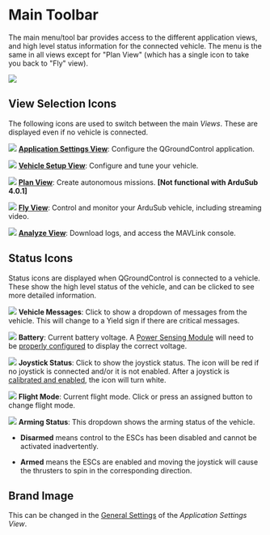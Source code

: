 # Main Toolbar

The main menu/tool bar provides access to the different application views, and high level status information for the connected vehicle. The menu is the same in all views except for "Plan View" (which has a single icon to take you back to "Fly" view).

<img src="/images/reference/reference-qgc-toolbar.png" class="img-responsive img-center" style="max-height:600px;">

## View Selection Icons

The following icons are used to switch between the main _Views_. These are displayed even if no vehicle is connected.

<img src="/images/reference/reference-qgc-toolbar-application-settings.png" class="img-responsive img-left" style="max-height:600px;"> **[Application Settings View](/reference/qgroundcontrol/application-settings-view.md)**: Configure the QGroundControl application.

<img src="/images/reference/reference-qgc-toolbar-vehicle-setup.png" class="img-responsive img-left" style="max-height:600px;"> **[Vehicle Setup View](/reference/qgroundcontrol/vehicle-setup-view.md)**: Configure and tune your vehicle.

<img src="/images/reference/reference-qgc-toolbar-plan.png" class="img-responsive img-left" style="max-height:600px;"> **[Plan View](/reference/qgroundcontrol/plan-view.md)**: Create autonomous missions. **[Not functional with ArduSub 4.0.1]**

<img src="/images/reference/reference-qgc-toolbar-fly.png" class="img-responsive img-left" style="max-height:600px;"> **[Fly View](/reference/qgroundcontrol/fly-view.md)**: Control and monitor your ArduSub vehicle, including streaming video.

<img src="/images/reference/reference-qgc-toolbar-analyze.png" class="img-responsive img-left" style="max-height:600px;"> **[Analyze View](/reference/qgroundcontrol/analyze-view.md)**: Download logs, and access the MAVLink console.

## Status Icons

Status icons are displayed when QGroundControl is connected to a vehicle. These show the high level status of the vehicle, and can be clicked to see more detailed information.

<img src="/images/reference/reference-qgc-toolbar-vehicle-messages.png" class="img-responsive img-left" style="max-height:600px;"> **Vehicle Messages**: Click to show a dropdown of messages from the vehicle. This will change to a Yield sign if there are critical messages.

<img src="/images/reference/reference-qgc-toolbar-battery.png" class="img-responsive img-left" style="max-height:600px;"> **Battery**: Current battery voltage. A [Power Sensing Module](/introduction/hardware-options/required-hardware/power-sensing-module.md) will need to be [properly configured](/reference/ardusub/power-setup-page.md) to display the correct voltage.

<img src="/images/reference/reference-qgc-toolbar-joystick.png" class="img-responsive img-left" style="max-height:600px;"> **Joystick Status**: Click to show the joystick status. The icon will be red if no joystick is connected and/or it is not enabled. After a joystick is [calibrated and enabled](/reference/ardusub/joystick-setup-page.md#calibration-procedures), the icon will turn white.

<img src="/images/reference/reference-qgc-toolbar-flight-mode.png" class="img-responsive img-left" style="max-height:600px;"> **Flight Mode**: Current flight mode. Click or press an assigned button to change flight mode.

<img src="/images/reference/reference-qgc-toolbar-arming-status.png" class="img-responsive img-left" style="max-height:600px;"> **Arming Status**: This dropdown shows the arming status of the vehicle. 

   * **Disarmed** means control to the ESCs has been disabled and cannot be activated inadvertently. 
    
   * **Armed** means the ESCs are enabled and moving the joystick will cause the thrusters to spin in the corresponding direction.

## Brand Image

This can be changed in the [General Settings](/reference/qgroundcontrol/application-settings-view.md#brand-image) of the _Application Settings View_.
